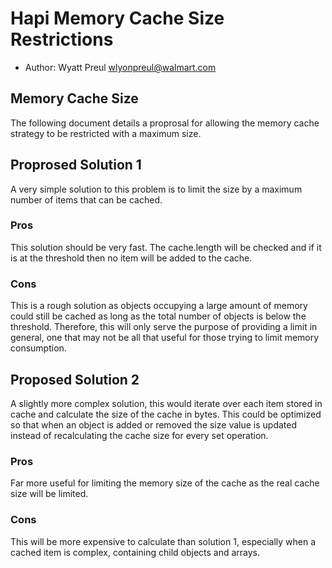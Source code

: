 # Hapi Memory Cache Size Restrictions

* Author: Wyatt Preul <wlyonpreul@walmart.com>

## Memory Cache Size

The following document details a proprosal for allowing the memory cache strategy to be restricted with a maximum size.

## Proprosed Solution 1

A very simple solution to this problem is to limit the size by a maximum number of items that can be cached.

### Pros
This solution should be very fast.  The cache.length will be checked and if it is at the threshold then no item will be added to the cache.

### Cons
This is a rough solution as objects occupying a large amount of memory could still be cached as long as the total number of objects is below the threshold.  Therefore, this will only serve the purpose of providing a limit in general, one that may not be all that useful for those trying to limit memory consumption.


## Proposed Solution 2

A slightly more complex solution, this would iterate over each item stored in cache and calculate the size of the cache in bytes.  This could be optimized so that when an object is added or removed the size value is updated instead of recalculating the cache size for every set operation.

### Pros
Far more useful for limiting the memory size of the cache as the real cache size will be limited.

### Cons
This will be more expensive to calculate than solution 1, especially when a cached item is complex, containing child objects and arrays.